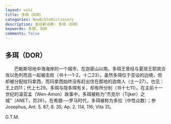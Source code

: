 ```yaml
---
layout: wiki
title: 多珥（DOR）
categories: NewBibleDictionary
description: 圣经新词典: 多珥（DOR）
keywords: 多珥, DOR
comments: false
---
```


## 多珥（DOR）

　　巴勒斯坦地中海海岸的一个城市，在迦密山以南。多珥王曾经与夏琐王耶宾合攻以色列而且一起被击败（书十一1-2，十二23）。虽然多珥位于亚设的边境，但却被分配给玛拿西，而玛拿西始终没有赶出住在那地的迦南人（士一27）。也见：王上四11；代上七29。多珥与隐多珥有关，却有所分别（书十七11）。在主前十一世纪的温亚孟（Wen-Amon）故事中，多珥被称为“杰克尔（Tijker）之城”（ANET，页26）。在希腊──罗马时代，多珥被称为多拉（中性众数）；参 Josephus, Ant. 5. 87; 8. 35; Ap. 2. 114, 116; Vita 31。

G.T.M.








